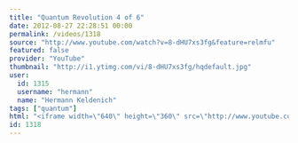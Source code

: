 ```yaml
---
title: "Quantum Revolution 4 of 6"
date: 2012-08-27 22:28:51 00:00
permalink: /videos/1318
source: "http://www.youtube.com/watch?v=8-dHU7xs3fg&feature=relmfu"
featured: false
provider: "YouTube"
thumbnail: "http://i1.ytimg.com/vi/8-dHU7xs3fg/hqdefault.jpg"
user:
  id: 1315
  username: "hermann"
  name: "Hermann Keldenich"
tags: ["quantum"]
html: "<iframe width=\"640\" height=\"360\" src=\"http://www.youtube.com/embed/8-dHU7xs3fg?wmode=transparent&fs=1&feature=oembed\" frameborder=\"0\" allowfullscreen></iframe>"
id: 1318
---
```


